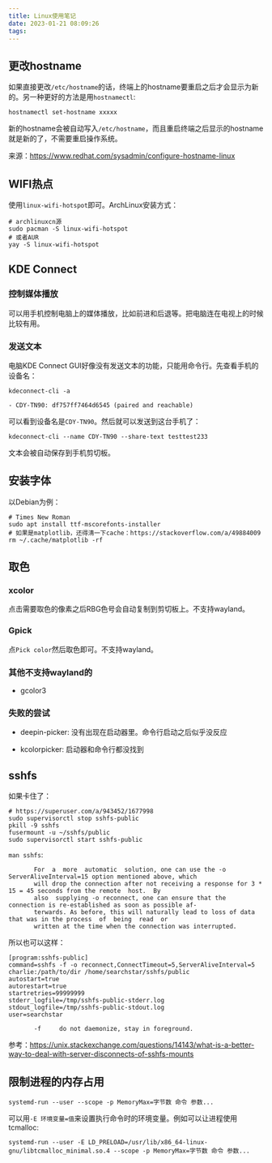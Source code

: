 ```yaml
---
title: Linux使用笔记
date: 2023-01-21 08:09:26
tags:
---
```


## 更改hostname

如果直接更改`/etc/hostname`的话，终端上的hostname要重启之后才会显示为新的。另一种更好的方法是用`hostnamectl`:

```shell
hostnamectl set-hostname xxxxx
```

新的hostname会被自动写入`/etc/hostname`，而且重启终端之后显示的hostname就是新的了，不需要重启操作系统。

来源：<https://www.redhat.com/sysadmin/configure-hostname-linux>

## WIFI热点

使用`linux-wifi-hotspot`即可。ArchLinux安装方式：

```shell
# archlinuxcn源
sudo pacman -S linux-wifi-hotspot
# 或者AUR
yay -S linux-wifi-hotspot
```

## KDE Connect

### 控制媒体播放

可以用手机控制电脑上的媒体播放，比如前进和后退等。把电脑连在电视上的时候比较有用。

### 发送文本

电脑KDE Connect GUI好像没有发送文本的功能，只能用命令行。先查看手机的设备名：

```shell
kdeconnect-cli -a
```

```text
- CDY-TN90: df757ff7464d6545 (paired and reachable)
```

可以看到设备名是`CDY-TN90`。然后就可以发送到这台手机了：

```shell
kdeconnect-cli --name CDY-TN90 --share-text testtest233
```

文本会被自动保存到手机剪切板。

## 安装字体

以Debian为例：

```shell
# Times New Roman
sudo apt install ttf-mscorefonts-installer
# 如果是matplotlib，还得清一下cache：https://stackoverflow.com/a/49884009
rm ~/.cache/matplotlib -rf
```

## 取色

### xcolor

点击需要取色的像素之后RBG色号会自动复制到剪切板上。不支持wayland。

### Gpick

点`Pick color`然后取色即可。不支持wayland。

### 其他不支持wayland的

- gcolor3

### 失败的尝试

- deepin-picker: 没有出现在启动器里。命令行启动之后似乎没反应

- kcolorpicker: 启动器和命令行都没找到

## sshfs

如果卡住了：

```shell
# https://superuser.com/a/943452/1677998
sudo supervisorctl stop sshfs-public
pkill -9 sshfs
fusermount -u ~/sshfs/public
sudo supervisorctl start sshfs-public
```

`man sshfs`:

```text
       For  a  more  automatic  solution, one can use the -o ServerAliveInterval=15 option mentioned above, which
       will drop the connection after not receiving a response for 3 * 15 = 45 seconds from the remote  host.  By
       also  supplying -o reconnect, one can ensure that the connection is re-established as soon as possible af‐
       terwards. As before, this will naturally lead to loss of data that was in the process  of  being  read  or
       written at the time when the connection was interrupted.
```

所以也可以这样：

```shell
[program:sshfs-public]
command=sshfs -f -o reconnect,ConnectTimeout=5,ServerAliveInterval=5 charlie:/path/to/dir /home/searchstar/sshfs/public
autostart=true
autorestart=true
startretries=99999999
stderr_logfile=/tmp/sshfs-public-stderr.log
stdout_logfile=/tmp/sshfs-public-stdout.log
user=searchstar
```

```text
       -f     do not daemonize, stay in foreground.
```

参考：<https://unix.stackexchange.com/questions/14143/what-is-a-better-way-to-deal-with-server-disconnects-of-sshfs-mounts>

## 限制进程的内存占用

```shell
systemd-run --user --scope -p MemoryMax=字节数 命令 参数...
```

可以用`-E 环境变量=值`来设置执行命令时的环境变量。例如可以让进程使用tcmalloc:

```shell
systemd-run --user -E LD_PRELOAD=/usr/lib/x86_64-linux-gnu/libtcmalloc_minimal.so.4 --scope -p MemoryMax=字节数 命令 参数...
```
